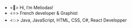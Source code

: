 - <👋> Hi, I’m Meliodas! 
- <⭐> French developer & Graphist 
- <💥> Java, JavaScript, HTML, CSS, C#, React Developper
